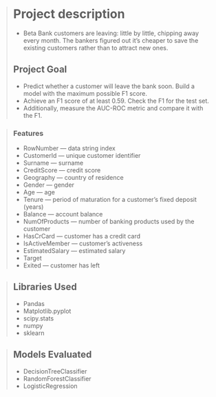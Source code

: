 > # Project description
> * Beta Bank customers are leaving: little by little, chipping away every month. The bankers figured out it’s cheaper to save the existing customers rather than to attract new ones.
> ## Project Goal
> * Predict whether a customer will leave the bank soon. Build a model with the maximum possible F1 score. 
> * Achieve an F1 score of at least 0.59. Check the F1 for the test set. 
> * Additionally, measure the AUC-ROC metric and compare it with the F1.

> ### Features
> * RowNumber — data string index
> * CustomerId — unique customer identifier
> * Surname — surname
> * CreditScore — credit score
> * Geography — country of residence
> * Gender — gender
> * Age — age
> * Tenure — period of maturation for a customer’s fixed deposit (years)
> * Balance — account balance
> * NumOfProducts — number of banking products used by the customer
> * HasCrCard — customer has a credit card
> * IsActiveMember — customer’s activeness
> * EstimatedSalary — estimated salary
> * Target
> * Exited — сustomer has left

>##  Libraries Used
> * Pandas
> * Matplotlib.pyplot
> * scipy.stats
> * numpy
> * sklearn

>##  Models Evaluated
> * DecisionTreeClassifier
> * RandomForestClassifier
> * LogisticRegression
